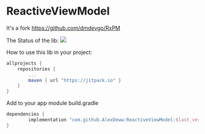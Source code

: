 # ReactiveViewModel

It's a fork https://github.com/dmdevgo/RxPM

The Status of the lib: 
[![](https://jitpack.io/v/AlexDeww/ReactiveViewModel.svg)](https://jitpack.io/#AlexDeww/ReactiveViewModel)

How to use this lib in your project:
```gradle
allprojects {
	repositories {
		...
		maven { url "https://jitpack.io" }
	}
}
```

Add to your app module build.gradle
```gradle
dependencies {
        implementation "com.github.AlexDeww:ReactiveViewModel:$last_version"
}
```
